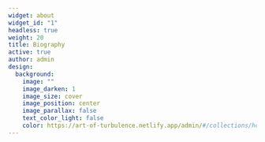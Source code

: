```yaml
---
widget: about
widget_id: "1"
headless: true
weight: 20
title: Biography
active: true
author: admin
design:
  background:
    image: ""
    image_darken: 1
    image_size: cover
    image_position: center
    image_parallax: false
    text_color_light: false
    color: https://art-of-turbulence.netlify.app/admin/#/collections/home
---
```

